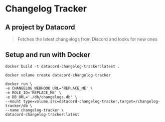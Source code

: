 # Changelog Tracker

## A project by Datacord

> Fetches the latest changelogs from Discord and looks for new ones


## Setup and run with Docker

```docker
docker build -t datacord-changelog-tracker:latest .
```

```docker
docker volume create datacord-changelog-tracker
```

```docker
docker run \
-e CHANGELOG_WEBHOOK_URL='REPLACE_ME' \
-e ROLE_ID='REPLACE_ME' \
-e DB_URL='./db/changelogs.db' \
--mount type=volume,src=datacord-changelog-tracker,target=/changelog-tracker/db \
--name changelog-tracker \
datacord-changelog-tracker:latest
```

